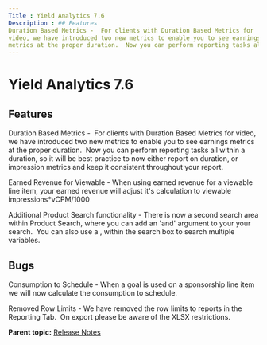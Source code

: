 ```yaml
---
Title : Yield Analytics 7.6
Description : ## Features
Duration Based Metrics -  For clients with Duration Based Metrics for
video, we have introduced two new metrics to enable you to see earnings
metrics at the proper duration.  Now you can perform reporting tasks all
---
```



# Yield Analytics 7.6





## Features

Duration Based Metrics -  For clients with Duration Based Metrics for
video, we have introduced two new metrics to enable you to see earnings
metrics at the proper duration.  Now you can perform reporting tasks all
within a duration, so it will be best practice to now either report on
duration, or impression metrics and keep it consistent throughout your
report.

Earned Revenue for Viewable - When using earned revenue for a viewable
line item, your earned revenue will adjust it's calculation to viewable
impressions\*vCPM/1000

Additional Product Search functionality - There is now a second search
area within Product Search, where you can add an 'and' argument to your
your search.  You can also use a , within the search box to search
multiple variables.





## Bugs

Consumption to Schedule - When a goal is used on a sponsorship line item
we will now calculate the consumption to schedule.

Removed Row Limits - We have removed the row limits to reports in the
Reporting Tab.  On export please be aware of the XLSX restrictions.





<div class="familylinks">

<div class="parentlink">

**Parent topic:**
<a href="../topics/release-notes.html" class="link">Release Notes</a>






